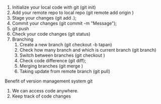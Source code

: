 1. Initialize your local code with git (git init)
2. Add your remote repo to local repo (git remote add origin <url>)
3. Stage your changes (git add .);
4. Commit your changes (git commit -m "Message");
5. git push
6. Check your code changes (git status)
7. Branching
   1. Create a new branch (git checkout -b tapan)
   2. Check how many branch and which is current branch (git branch)
   3. Switch between branches (git checkout <branch name>)
   4. Check code difference (git diff);
   5. Merging branches (git merge <branch name>)
   6. Taking update from remote branch (git pull)

Benefit of version management system git

1. We can access code anywhere.
2. Keep track of code changes
